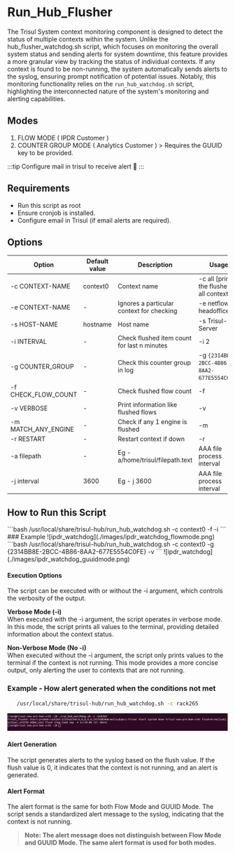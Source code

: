 # Run_Hub_Flusher

The Trisul System context monitoring component is designed to detect the status of multiple contexts within the system. Unlike the hub_flusher_watchdog.sh script, which focuses on monitoring the overall system status and sending alerts for system downtime, this feature provides a more granular view by tracking the status of individual contexts. If any context is found to be non-running, the system automatically sends alerts to the syslog, ensuring prompt notification of potential issues. Notably, this monitoring functionality relies on the `run_hub_watchdog.sh` script, highlighting the interconnected nature of the system's monitoring and alerting capabilities.

## Modes
   1) FLOW MODE ( IPDR Customer )
   2) COUNTER GROUP MODE ( Analytics Customer )
     > Requires the GUUID key to be provided.

:::tip
Configure mail in trisul to receive alert
:bell:
:::


## Requirements
- Run this script as root
- Ensure cronjob is installed.
- Configure email in Trisul (if email alerts are required).

## Options

| Option             | Default value   | Description                           | Usage            |
| -------------------| ----------------| ------------------------------------- | -----------------|
| -c CONTEXT-NAME    | context0        | Context name                          | -c all [prints the flusher for all contexts]   |
| -e CONTEXT-NAME    |     -           | Ignores a particular context for checking           | -e netflow -e headoffice                                    |
| -s HOST-NAME       | hostname        | Host name                             | -s Trisul-Server                                            |
| -i INTERVAL        |     -           | Check flushed item count for last n minutes | -i 2                                                  |
| -g COUNTER_GROUP   |     -           | Check this counter group in log       | -g `{2314BB8E-2BCC-4B86-8AA2-677E5554C0FE}`                 |
| -f CHECK_FLOW_COUNT|     -           | Check flushed flow count              | -f                                                          |
| -v VERBOSE         |     -           | Print information like flushed flows  | -v                                                          |
| -m MATCH_ANY_ENGINE|    -           | Check if any 1 engine is flushed      | -m                                                          |
| -r RESTART         |     -           | Restart context if down               | -r                                                          |
| -a filepath        |     -          | Eg -a/home/trisul/filepath.text        | AAA file process interval |
| -j interval        |      3600        | Eg - j 3600             | AAA file process interval |


## How to Run this Script
<Tabs>
   <TabItem value="FLOW-MODE" default >
   ```bash
   /usr/local/share/trisul-hub/run_hub_watchdog.sh -c context0 -f -i
   ```
   ### Example
   ![ipdr_watchdog](./images/ipdr_watchdog_flowmode.png)
   </TabItem>
   <TabItem value="COUNTER_GROUP-MODE">
   ```bash
   /usr/local/share/trisul-hub/run_hub_watchdog.sh -c context0 -g {2314BB8E-2BCC-4B86-8AA2-677E5554C0FE} -v
   ```
   ![ipdr_watchdog](./images/ipdr_watchdog_guuidmode.png)
   </TabItem>
</Tabs>

#### Execution Options
The script can be executed with or without the -i argument, which controls the verbosity of the output.  

**Verbose Mode (-i)**  
When executed with the -i argument, the script operates in verbose mode. In this mode, the script prints all values to the terminal, providing detailed information about the context status.  

**Non-Verbose Mode (No -i)**  
When executed without the -i argument, the script only prints values to the terminal if the context is not running. This mode provides a more concise output, only alerting the user to contexts that are not running.

### Example - How alert generated when the conditions not met
```bash
   /usr/local/share/trisul-hub/run_hub_watchdog.sh -c rack265
```
![error_log](./images/log_message.png)

#### Alert Generation
The script generates alerts to the syslog based on the flush value. If the flush value is 0, it indicates that the context is not running, and an alert is generated.
#### Alert Format
The alert format is the same for both Flow Mode and GUUID Mode. The script sends a standardized alert message to the syslog, indicating that the context is not running.
>**Note: The alert message does not distinguish between Flow Mode and GUUID Mode. The same alert format is used for both modes.**